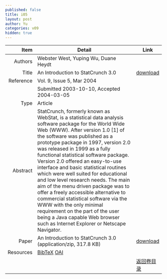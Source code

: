 ```yaml
---
published: false
title: i05
layout: post
author: Yu
categories: v09
hidden: true
---
```


| Item | Detail | Link |
|---:|---|---|
| Authors | Webster West, Yuping Wu, Duane Heydt| |
| Title |An Introduction to StatCrunch 3.0 | [download](http://www.jstatsoft.org/v09/i05/paper) |
| Reference |Vol. 9, Issue 5, Mar 2004 | |
| | Submitted 2003-10-10, Accepted 2004-03-05| | 
| Type | Article| |
| Abstract | StatCrunch, formerly known as WebStat, is a statistical data analysis software package for the World Wide Web (WWW). After version 1.0 [1] of the software was published as a prototype package in 1997, version 2.0 was released in 1999 as a fully functional statistical software package. Version 2.0 offered an easy-to-use interface and basic statistical routines which were well suited for educational and low level research needs. The main aim of the menu driven package was to offer a freely accessible alternative to commercial statistical software via the WWW with the only minimal requirement on the part of the user being a Java capable Web browser such as Internet Explorer or Netscape Navigator.| |
| Paper | An Introduction to StatCrunch 3.0  (application/zip, 317.8 KB)| [download](http://www.jstatsoft.org/v09/i05/paper) |
| Resources | [BibTeX](http://www.jstatsoft.org/v09/i05/bibtex) [OAI](http://www.jstatsoft.org/oai?verb=GetRecord&identifier=oai.jstatsoft/v09/i05&prefix=oai_dc)| |
| |  | [返回卷目录]({{site.baseurl}}/volume/v09.html) |